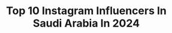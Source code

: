 ---
title: Top 10 Instagram Influencers In Saudi Arabia In 2024
description: >-
  Find top Instagram influencers in Saudi Arabia in 2024. Most popular hashtags: #saudiarabia #fashion #saudi.
platform: Instagram
hits: 24
text_top: Identify the best Instagram influencers on inBeat.
text_bottom: Our platform has 24 Instagram influencers like this in Saudi Arabia for you to connect with.
profiles:
  - username: "nesmaelgoharyofficial"
    fullname: >-
      Nesma Elgohary  نسمه الجوهرى
    bio: >-
      موثوق 450397🇸🇦 Fashion | Stylist | Travel | life style Assistant Director⬇️
    location: "Saudi Arabia"
    followers: 5444833
    engagement: 100
    commentsToLikes: 0.007769
    id: ck0w4skli07cw0i1951n4i8a4
    verified: false
    hashtags: "#shopping, #hypermarket, #supermarket, #saudiarabia"
  - username: "to"
    fullname: >-
      
    bio: >-
      . ᴹᴶᴱᴱᴰ . 🇸🇦 ★ @j1 . Personal account 2023 . 👻@messi .
    location: "Saudi Arabia"
    followers: 16763
    engagement: 2015
    commentsToLikes: 0.021924
    id: ck0vzsw0far130i19dozqgime
    verified: false
    hashtags: "#joker"
  - username: "yasiralsaggaf"
    fullname: >-
      ياسر السقاف
    bio: >-
      #Hublot #AttarUnited #Samsung Ambassador Champions "Movie"🇸🇦 The voice MBC1 Wheel of fortune فالك طيب MBC1 Bilal "Movie"🇸🇦
    location: "Saudi Arabia"
    followers: 414942
    engagement: 38
    commentsToLikes: 0.023681
    id: ck0w0e2qjdq7o0i192qedb9e7
    verified: true
    hashtags: "#joyawards, #galaxyzfold4, #ad, #teamgalaxy"
  - username: "waadmakeupartist"
    fullname: >-
      Waad Altarki- وعد التركي
    bio: >-
      Riyadh 🇸🇦 fully booked • ‎‏snapchat: waadmakeup‎ MORNING PERSON 🧸 وعد التركي 🎀🪞🪄
    location: "Saudi Arabia"
    followers: 2928662
    engagement: 59
    commentsToLikes: 0.600158
    id: ck1355fr2zsxj0i195wy6yhyr
    verified: true
    hashtags: ""
  - username: "dhay.xx"
    fullname: >-
      ضي الهلالي | Dhay
    bio: >-
      #ممثل #جيمر #صانعة_محتوى اول فيلم سينمائي #المرشحة_المثالية حكمتي في الحياة: اعيش يومي كأنه اخر يوم بحياتي CC: @galaxyracerdxb 🇸🇦معلومات اكثر عني👇
    location: "Saudi Arabia"
    followers: 119840
    engagement: 231
    commentsToLikes: 0.020794
    id: ck0u948n58xl50i19yxt0cu36
    verified: false
    hashtags: "#dhay, #outfits, #fashion, #stayle"
  - username: "ak720"
    fullname: >-
      Ahmad
    bio: >-
      - Director / Editor / Photographer - akak702@hotmail.com - Saudi Arabia 🇸🇦
    location: "Saudi Arabia"
    followers: 155176
    engagement: 172
    commentsToLikes: 0.038687
    id: ck15qoqxe3wl80i191c0gba0f
    verified: false
    hashtags: ""
  - username: "ad_nans"
    fullname: >-
      عدنان الروقي 🍂| Adnan alrougi
    bio: >-
      -1999 -🇸🇦 - متجر رسم @artist_shop1 . كود الخصم AD5
    location: "Saudi Arabia"
    followers: 63250
    engagement: 1055
    commentsToLikes: 0.069377
    id: ck0w3jedjtpw80i19saw1fvz4
    verified: false
    hashtags: "#eyedrawing, #eyeofdrawing, #portrait, #draw"
  - username: "irashedz"
    fullname: >-
      راشد | Rashed
    bio: >-
      🇸🇦 Saudi Arabia 📍 Riyadh 📷 iPhone #️⃣ #ShotoniPhone
    location: "Saudi Arabia"
    followers: 20699
    engagement: 1011
    commentsToLikes: 0.048199
    id: ck14hstwwbygd0i19hig25t7l
    verified: false
    hashtags: "#ramadanmubarak, #shotoniphone12promax, #dakarinsaudi, #saudi"
  - username: "ay111d"
    fullname: >-
      Aedh Yousef | عايض يوسف
    bio: >-
      فنان 🎤🇸🇦 ‏🐦: Ay12dy ‏👻: Ay11d ‏Management & Booking ( WhatsApp ): +966 55 873 8009 ‏#LuxuryKSA
    location: "Saudi Arabia"
    followers: 1156736
    engagement: 192
    commentsToLikes: 0.027365
    id: ck0w377oqrxjv0i19uwe9bkgb
    verified: true
    hashtags: ""
  - username: "_sarathagafi"
    fullname: >-
      Sara Thagafi 📷♌️ سارة الثقفي
    bio: >-
      Owner of @satagency 🤍 Portrait & Beauty Photographer Jeddah, KSA🇸🇦 • ‎للحجوزات : Whatsapp 🔹0544558518
    location: "Saudi Arabia"
    followers: 64645
    engagement: 157
    commentsToLikes: 0.029598
    id: ck0u7wwhx5z100i198ch2w31r
    verified: false
    hashtags: ""
---